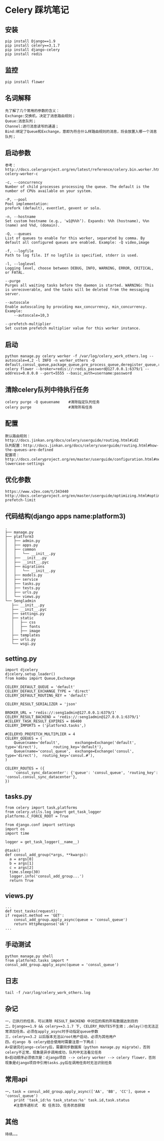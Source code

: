 # Celery 踩坑笔记

## 安装
    pip install Django==1.9
    pip install celery==3.1.7
    pip install django-celery
    pip install redis
    
## 监控
    pip install flower

## 名词解释
    先了解了几个常用的参数的含义：
    Exchange:交换机，决定了消息路由规则；
    Queue:消息队列；
    Channel:进行消息读写的通道；
    Bind:绑定了Queue和Exchange，意即为符合什么样路由规则的消息，将会放置入哪一个消息队列；

## 启动参数
    参考：http://docs.celeryproject.org/en/latest/reference/celery.bin.worker.html#cmdoption-celery-worker-c
    
    -c, --concurrency
    Number of child processes processing the queue. The default is the number of CPUs available on your system.

    -P, --pool
    Pool implementation:
    prefork (default), eventlet, gevent or solo.

    -n, --hostname
    Set custom hostname (e.g., 'w1@%%h‘). Expands: %%h (hostname), %%n (name) and %%d, (domain).

    -Q, --queues
    List of queues to enable for this worker, separated by comma. By default all configured queues are enabled. Example: -Q video,image

    -f, --logfile
    Path to log file. If no logfile is specified, stderr is used.

    -l, --loglevel
    Logging level, choose between DEBUG, INFO, WARNING, ERROR, CRITICAL, or FATAL.

    --purge
    Purges all waiting tasks before the daemon is started. WARNING: This is unrecoverable, and the tasks will be deleted from the messaging server.

    --autoscale
    Enable autoscaling by providing max_concurrency, min_concurrency. Example:
        --autoscale=10,3

    --prefetch-multiplier
    Set custom prefetch multiplier value for this worker instance.
    
## 启动
    python manage.py celery worker -f /var/log/celery_work_others.log --autoscale=4,2 -l INFO -n worker_others -Q default,consul_queue,package_queue,pre_process_queue,deregister_queue,register_queue
    celery flower --broker=redis://:redis_password@127.0.0.1:6379/1 --address=0.0.0.0 --port=5555 --basic_auth=username:password

## 清除celery队列中待执行任务
    celery purge -Q queuename    #清除指定队列任务
    celery purge                 #清除所有任务

## 配置
    默认路由规则：http://docs.jinkan.org/docs/celery/userguide/routing.html#id2
    队列配置：http://docs.jinkan.org/docs/celery/userguide/routing.html#how-the-queues-are-defined
    配置项：http://docs.celeryproject.org/en/master/userguide/configuration.html#new-lowercase-settings

## 优化参数
    https://www.v2ex.com/t/343440
    http://docs.celeryproject.org/en/master/userguide/optimizing.html#optimizing-prefetch-limit

## 代码结构(django apps name:platform3)
    .
    ├── manage.py
    ├── platform3
    │   ├── admin.py
    │   ├── apps.py
    │   ├── common
    │   │   └── __init__.py
    │   ├── __init__.py
    │   ├── __init__.pyc
    │   ├── migrations
    │   │   └── __init__.py
    │   ├── models.py
    │   ├── service
    │   ├── tasks.py
    │   ├── tests.py
    │   ├── urls.py
    │   └── views.py
    └── Sengladmin
       ├── __init__.py
       ├── __init__.pyc
       ├── settings.py
       ├── static
       │   ├── css
       │   ├── fonts
       │   ├── image
       ├── templates
       ├── urls.py
       └── wsgi.py

## setting.py
    import djcelery
    djcelery.setup_loader()
    from kombu import Queue,Exchange

    CELERY_DEFAULT_QUEUE = 'default'
    CELERY_DEFAULT_EXCHANGE_TYPE = 'direct'
    CELERY_DEFAULT_ROUTING_KEY = 'default'

    CELERY_RESULT_SERIALIZER = 'json'

    BROKER_URL = 'redis://:seng1admin@127.0.0.1:6379/1'
    CELERY_RESULT_BACKEND = 'redis://:seng1admin@127.0.0.1:6379/1'
    #CELERY_TASK_RESULT_EXPIRES = 86400
    CELERY_IMPORTS = ('platform3.tasks',)

    #CELERYD_PREFETCH_MULTIPLIER = 4
    CELERY_QUEUES = (
        Queue(name='default',       exchange=Exchange('default', type='direct'),       routing_key='default'),
        Queue(name='consul_queue',  exchange=Exchange('consul', type='direct'),  routing_key='consul.#'),
    )
    
    CELERY_ROUTES = ({
        'consul_sync_datacenter': {'queue': 'consul_queue', 'routing_key': 'consul.consul_sync_datacenter'},
    })



## tasks.py
    from celery import task,platforms
    from celery.utils.log import get_task_logger
    platforms.C_FORCE_ROOT = True

    from django.conf import settings
    import os
    import time
    
    logger = get_task_logger(__name__)

    @task()
    def consul_add_group(*args, **kwargs):
      a = args[0]
      b = args[1]
      c = args[2]
      time.sleep(30)
      logger.info('consul_add_group...')
      return True

## views.py
    ...
    def test_tasks(request):
    if request.method == 'GET':
        consul_add_group.apply_async(queue = 'consul_queue')
        return HttpResponse('ok')
    ...

## 手动测试
    python manage.py shell
    from platform3.tasks import *
    consul_add_group.apply_async(queue = 'consul_queue')
    
## 日志
    tail -f /var/log/celery_work_others.log


## 杂记
    一，已执行的任务，可以清除 RESULT_BACKEND 中对应的库的所有数据达到目的
    二，Django==1.9 && celery==3.1.7 下, CELERY_ROUTES不生效；.delay()也无法正常添加任务。必须在apply_async时手动指定queue参数
    三，celery==3.2 以后版本无法以root用户启动，必须为其他用户
    四，django 与 celery结合使用时需要注意一下两点：
    A>安装完django-celery后，需要同步数据库（python manage.py migrate），否则celery不正常，现象是异步调用成功，队列中无法看见任务
    B>启动顺序必须依次是：django项目 --> celery worker --> celery flower，否则现象是django项目中引用tasks.py后在调用任务时无法识别任务
        
## 常用api
    一，task = consul_add_group.apply_async(['AA', 'BB', 'CC'], queue = 'consul_queue')
        print 'task_id:%s task_status:%s' task.id,task.status
        #注意传递形式  和 任务ID、任务状态获取

## 其他
    待续。。。


 
